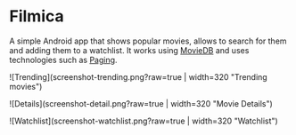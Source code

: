 # Filmica

A simple Android app that shows popular movies, allows to search for them and adding them to a watchlist. It works using [MovieDB](https://www.themoviedb.org/) and uses technologies such as [Paging](https://developer.android.com/topic/libraries/architecture/paging/).

![Trending](screenshot-trending.png?raw=true | width=320 "Trending movies") 

![Details](screenshot-detail.png?raw=true | width=320 "Movie Details")

![Watchlist](screenshot-watchlist.png?raw=true | width=320 "Watchlist")
